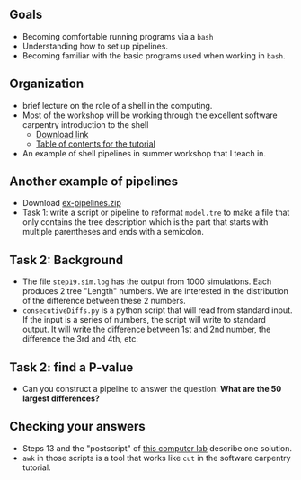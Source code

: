 ## Goals
 * Becoming comfortable running programs via a <code>bash</code>
 * Understanding how to set up pipelines.
 * Becoming familiar with the basic programs used when working in <code>bash</code>.



## Organization
 * brief lecture on the role of a shell in the computing.
 * Most of the workshop will be working through the excellent software carpentry introduction to the shell
   * [Download link](http://swcarpentry.github.io/shell-novice/setup)
   * [Table of contents for the tutorial](http://swcarpentry.github.io/shell-novice/)
 * An example of shell pipelines in summer workshop that I teach in.



## Another example of pipelines
 * Download [ex-pipelines.zip](phylo.bio.ku.edu/slides/ex-pipelines.zip)
 * Task 1: write a script or pipeline to reformat  `model.tre` 
   to make a file that only contains the tree description which 
   is the part that starts with multiple parentheses and ends with 
   a semicolon.



## Task 2: Background
 * The file `step19.sim.log` has the output from 1000 
 simulations. Each produces 2 tree "Length" numbers.
 We are interested in the distribution of the difference between these 2 numbers.
 * `consecutiveDiffs.py` is a python script that will read from standard input. If the 
 input is a series of numbers, the script will write to standard output. It will write
 the difference between 1st and 2nd number, the difference the 3rd and 4th, etc.




## Task 2: find a P-value
 * Can you construct a pipeline to answer the question: **What are the 50 largest differences?**
 


## Checking your answers
  * Steps 13 and the "postscript" of [this computer lab](https://molevol.mbl.edu/index.php/ParametricBootstrappingLab)
   describe one solution.
  * `awk` in those scripts is a tool that works like `cut` in the software carpentry tutorial.
